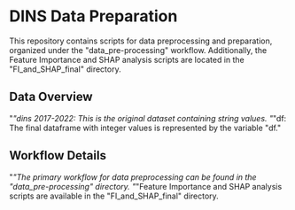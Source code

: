 # DINS Data Preparation
This repository contains scripts for data preprocessing and preparation, organized under the "data_pre-processing" workflow. Additionally, the Feature Importance and SHAP analysis scripts are located in the "FI_and_SHAP_final" directory.

## Data Overview
"*"dins 2017-2022: This is the original dataset containing string values.
"*"df: The final dataframe with integer values is represented by the variable "df."

## Workflow Details
"*"The primary workflow for data preprocessing can be found in the "data_pre-processing" directory.
"*"Feature Importance and SHAP analysis scripts are available in the "FI_and_SHAP_final" directory.





